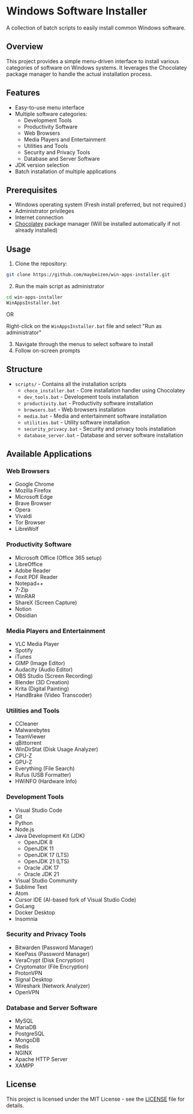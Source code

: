 # Windows Software Installer

A collection of batch scripts to easily install common Windows software.

## Overview

This project provides a simple menu-driven interface to install various categories of software on Windows systems. It leverages the Chocolatey package manager to handle the actual installation process.

## Features

- Easy-to-use menu interface
- Multiple software categories:
  - Development Tools
  - Productivity Software
  - Web Browsers
  - Media Players and Entertainment
  - Utilities and Tools
  - Security and Privacy Tools
  - Database and Server Software
- JDK version selection
- Batch installation of multiple applications

## Prerequisites

- Windows operating system (Fresh install preferred, but not required.)
- Administrator privileges
- Internet connection
- [Chocolatey](https://chocolatey.org/install) package manager (Will be installed automatically if not already installed)

## Usage

1. Clone the repository:

```bash
git clone https://github.com/maybeizen/win-apps-installer.git
```

2. Run the main script as administrator

```bash
cd win-apps-installer
WinAppsInstaller.bat
```

OR

Right-click on the `WinAppsInstaller.bat` file and select "Run as administrator"

3. Navigate through the menus to select software to install
4. Follow on-screen prompts

## Structure

- `scripts/` - Contains all the installation scripts
  - `choco_installer.bat` - Core installation handler using Chocolatey
  - `dev_tools.bat` - Development tools installation
  - `productivity.bat` - Productivity software installation
  - `browsers.bat` - Web browsers installation
  - `media.bat` - Media and entertainment software installation
  - `utilities.bat` - Utility software installation
  - `security_privacy.bat` - Security and privacy tools installation
  - `database_server.bat` - Database and server software installation

## Available Applications

### Web Browsers

- Google Chrome
- Mozilla Firefox
- Microsoft Edge
- Brave Browser
- Opera
- Vivaldi
- Tor Browser
- LibreWolf

### Productivity Software

- Microsoft Office (Office 365 setup)
- LibreOffice
- Adobe Reader
- Foxit PDF Reader
- Notepad++
- 7-Zip
- WinRAR
- ShareX (Screen Capture)
- Notion
- Obsidian

### Media Players and Entertainment

- VLC Media Player
- Spotify
- iTunes
- GIMP (Image Editor)
- Audacity (Audio Editor)
- OBS Studio (Screen Recording)
- Blender (3D Creation)
- Krita (Digital Painting)
- HandBrake (Video Transcoder)

### Utilities and Tools

- CCleaner
- Malwarebytes
- TeamViewer
- qBittorrent
- WinDirStat (Disk Usage Analyzer)
- CPU-Z
- GPU-Z
- Everything (File Search)
- Rufus (USB Formatter)
- HWiNFO (Hardware Info)

### Development Tools

- Visual Studio Code
- Git
- Python
- Node.js
- Java Development Kit (JDK)
  - OpenJDK 8
  - OpenJDK 11
  - OpenJDK 17 (LTS)
  - OpenJDK 21 (LTS)
  - Oracle JDK 17
  - Oracle JDK 21
- Visual Studio Community
- Sublime Text
- Atom
- Cursor IDE (AI-based fork of Visual Studio Code)
- GoLang
- Docker Desktop
- Insomnia

### Security and Privacy Tools

- Bitwarden (Password Manager)
- KeePass (Password Manager)
- VeraCrypt (Disk Encryption)
- Cryptomator (File Encryption)
- ProtonVPN
- Signal Desktop
- Wireshark (Network Analyzer)
- OpenVPN

### Database and Server Software

- MySQL
- MariaDB
- PostgreSQL
- MongoDB
- Redis
- NGINX
- Apache HTTP Server
- XAMPP

## License

This project is licensed under the MIT License - see the [LICENSE](license) file for details.
